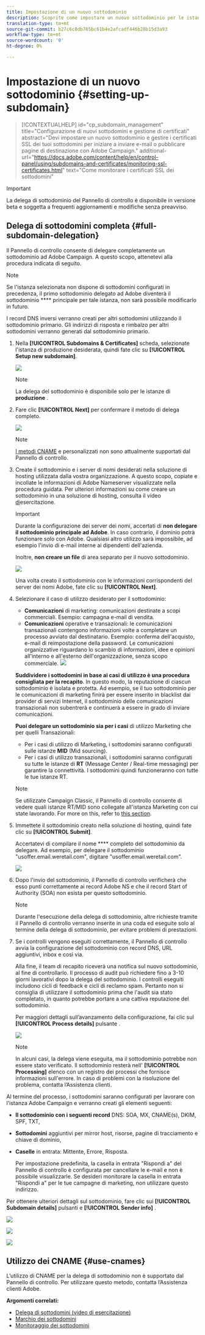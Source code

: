 ```yaml
---
title: Impostazione di un nuovo sottodominio
description: Scoprite come impostare un nuovo sottodominio per le istanze della campagna
translation-type: tm+mt
source-git-commit: b27c6c8db765bc61b4e2afcadf446b28b15d3a93
workflow-type: tm+mt
source-wordcount: '0'
ht-degree: 0%

---
```



# Impostazione di un nuovo sottodominio {#setting-up-subdomain}

>[!CONTEXTUALHELP]
>id="cp_subdomain_management"
>title="Configurazione di nuovi sottodomini e gestione di certificati"
>abstract="Devi impostare un nuovo sottodominio e gestire i certificati SSL dei tuoi sottodomini per iniziare a inviare e-mail o pubblicare pagine di destinazione con Adobe Campaign."
>additional-url="https://docs.adobe.com/content/help/en/control-panel/using/subdomains-and-certificates/monitoring-ssl-certificates.html" text="Come monitorare i certificati SSL dei sottodomini"

>[!IMPORTANT]
>
>La delega di sottodominio del Pannello di controllo è disponibile in versione beta e soggetta a frequenti aggiornamenti e modifiche senza preavviso.

## Delega di sottodomini completa {#full-subdomain-delegation}

Il Pannello di controllo consente di delegare completamente un sottodominio ad Adobe Campaign. A questo scopo, attenetevi alla procedura indicata di seguito.

>[!NOTE]
>
>Se l&#39;istanza selezionata non dispone di sottodomini configurati in precedenza, il primo sottodominio delegato ad Adobe diventerà il sottodominio **** principale per tale istanza, non sarà possibile modificarlo in futuro.
>
>I record DNS inversi verranno creati per altri sottodomini utilizzando il sottodominio primario. Gli indirizzi di risposta e rimbalzo per altri sottodomini verranno generati dal sottodominio primario.

1. Nella **[!UICONTROL Subdomains & Certificates]** scheda, selezionate l&#39;istanza di produzione desiderata, quindi fate clic su **[!UICONTROL Setup new subdomain]**.

   ![](assets/subdomain1.png)

   >[!NOTE]
   >
   >La delega del sottodominio è disponibile solo per le istanze di **produzione** .

1. Fare clic **[!UICONTROL Next]** per confermare il metodo di delega completo.

   ![](assets/subdomain3.png)

   >[!NOTE]
   >
   >[I metodi CNAME](#use-cnames) e personalizzati non sono attualmente supportati dal Pannello di controllo.

1. Create il sottodominio e i server di nomi desiderati nella soluzione di hosting utilizzata dalla vostra organizzazione. A questo scopo, copiate e incollate le informazioni di Adobe Nameserver visualizzate nella procedura guidata. Per ulteriori informazioni su come creare un sottodominio in una soluzione di hosting, consulta il video [di](https://video.tv.adobe.com/v/30175?captions=ita)esercitazione.

   >[!IMPORTANT]
   >
   >Durante la configurazione dei server dei nomi, accertati di **non delegare il sottodominio principale ad Adobe**. In caso contrario, il dominio potrà funzionare solo con Adobe. Qualsiasi altro utilizzo sarà impossibile, ad esempio l&#39;invio di e-mail interne ai dipendenti dell&#39;azienda.
   >
   >Inoltre, **non creare un file** di area separato per il nuovo sottodominio.

   ![](assets/subdomain4.png)

   Una volta creato il sottodominio con le informazioni corrispondenti del server dei nomi Adobe, fate clic su **[!UICONTROL Next]**.

1. Selezionare il caso di utilizzo desiderato per il sottodominio:

   * **Comunicazioni** di marketing: comunicazioni destinate a scopi commerciali. Esempio: campagna e-mail di vendita.
   * **Comunicazioni** operative e transazionali: le comunicazioni transazionali contengono informazioni volte a completare un processo avviato dal destinatario. Esempio: conferma dell&#39;acquisto, e-mail di reimpostazione della password. Le comunicazioni organizzative riguardano lo scambio di informazioni, idee e opinioni all&#39;interno e all&#39;esterno dell&#39;organizzazione, senza scopo commerciale.
   ![](assets/subdomain5.png)

   **Suddividere i sottodomini in base ai casi di utilizzo è una procedura consigliata per la recapito**. In questo modo, la reputazione di ciascun sottodominio è isolata e protetta. Ad esempio, se il tuo sottodominio per le comunicazioni di marketing finirà per essere inserito in blacklist dai provider di servizi Internet, il sottodominio delle comunicazioni transazionali non subentrerà e continuerà a essere in grado di inviare comunicazioni.

   **Puoi delegare un sottodominio sia per i casi** di utilizzo Marketing che per quelli Transazionali:

   * Per i casi di utilizzo di Marketing, i sottodomini saranno configurati sulle istanze **MID** (Mid sourcing).
   * Per i casi di utilizzo transazionali, i sottodomini saranno configurati su tutte le istanze di **RT** (Message Center / Real-time messaging) per garantire la connettività. I sottodomini quindi funzioneranno con tutte le tue istanze RT.
   >[!NOTE]
   >
   >Se utilizzate Campaign Classic, il Pannello di controllo consente di vedere quali istanze RT/MID sono collegate all&#39;istanza Marketing con cui state lavorando. For more on this, refer to [this section](../../instances-settings/using/instance-details.md).

1. Immettete il sottodominio creato nella soluzione di hosting, quindi fate clic su **[!UICONTROL Submit]**.

   Accertatevi di compilare il nome **** completo del sottodominio da delegare. Ad esempio, per delegare il sottodominio &quot;usoffer.email.weretail.com&quot;, digitare &quot;usoffer.email.weretail.com&quot;.

   ![](assets/subdomain6.png)

1. Dopo l&#39;invio del sottodominio, il Pannello di controllo verificherà che esso punti correttamente ai record Adobe NS e che il record Start of Authority (SOA) non esista per questo sottodominio.

   >[!NOTE]
   >
   >Durante l&#39;esecuzione della delega di sottodominio, altre richieste tramite il Pannello di controllo verranno inserite in una coda ed eseguite solo al termine della delega di sottodominio, per evitare problemi di prestazioni.

1. Se i controlli vengono eseguiti correttamente, il Pannello di controllo avvia la configurazione del sottodominio con record DNS, URL aggiuntivi, inbox e così via.

   Alla fine, il team di recapito riceverà una notifica sul nuovo sottodominio, al fine di controllarlo. Il processo di audit può richiedere fino a 3-10 giorni lavorativi dopo la delega del sottodominio. I controlli eseguiti includono cicli di feedback e cicli di reclamo spam. Pertanto non si consiglia di utilizzare il sottodominio prima che l&#39;audit sia stato completato, in quanto potrebbe portare a una cattiva reputazione del sottodominio.

   Per maggiori dettagli sull’avanzamento della configurazione, fai clic sul **[!UICONTROL Process details]** pulsante .

   ![](assets/subdomain7.png)

   >[!NOTE]
   >
   >In alcuni casi, la delega viene eseguita, ma il sottodominio potrebbe non essere stato verificato. Il sottodominio resterà nell&#39; **[!UICONTROL Processing]** elenco con un registro dei processi che fornisce informazioni sull&#39;errore. In caso di problemi con la risoluzione del problema, contatta l’Assistenza clienti.

Al termine del processo, i sottodomini saranno configurati per lavorare con l&#39;istanza Adobe Campaign e verranno creati gli elementi seguenti:

* **Il sottodominio con i seguenti record** DNS: SOA, MX, CNAME(s), DKIM, SPF, TXT,
* **Sottodomini** aggiuntivi per mirror host, risorse, pagine di tracciamento e chiave di dominio,
* **Caselle** in entrata: Mittente, Errore, Risposta.

   Per impostazione predefinita, la casella in entrata &quot;Rispondi a&quot; del Pannello di controllo è configurata per cancellare le e-mail e non è possibile visualizzarle. Se desideri monitorare la casella in entrata &quot;Rispondi a&quot; per le tue campagne di marketing, non utilizzare questo indirizzo.

Per ottenere ulteriori dettagli sul sottodominio, fare clic sui **[!UICONTROL Subdomain details]** pulsanti e **[!UICONTROL Sender info]** .

![](assets/detail_buttons.png)

![](assets/subdomain_details.png)

![](assets/sender_info.png)

## Utilizzo dei CNAME {#use-cnames}

L’utilizzo di CNAME per la delega di sottodominio non è supportato dal Pannello di controllo. Per utilizzare questo metodo, contatta l’Assistenza clienti Adobe.

**Argomenti correlati:**

* [Delega di sottodomini (video di esercitazione)](https://docs.adobe.com/content/help/en/campaign-learn/campaign-standard-tutorials/administrating/control-panel/subdomain-delegation.html)
* [Marchio dei sottodomini](../../subdomains-certificates/using/subdomains-branding.md)
* [Monitoraggio dei sottodomini](../../subdomains-certificates/using/monitoring-subdomains.md)